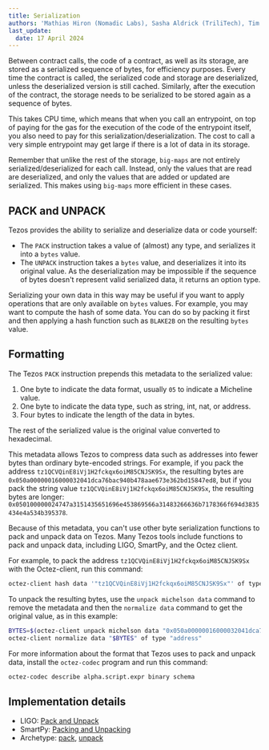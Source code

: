 ```yaml
---
title: Serialization
authors: 'Mathias Hiron (Nomadic Labs), Sasha Aldrick (TriliTech), Tim McMackin (TriliTech)'
last_update:
  date: 17 April 2024
---
```


Between contract calls, the code of a contract, as well as its storage, are stored as a serialized sequence of bytes, for efficiency purposes.
Every time the contract is called, the serialized code and storage are deserialized, unless the deserialized version is still cached.
Similarly, after the execution of the contract, the storage needs to be serialized to be stored again as a sequence of bytes.

This takes CPU time, which means that when you call an entrypoint, on top of paying for the gas for the execution of the code of the entrypoint itself, you also need to pay for this serialization/deserialization.
The cost to call a very simple entrypoint may get large if there is a lot of data in its storage.

Remember that unlike the rest of the storage, `big-maps` are not entirely serialized/deserialized for each call.
Instead, only the values that are read are deserialized, and only the values that are added or updated are serialized.
This makes using `big-maps` more efficient in these cases.

## PACK and UNPACK

Tezos provides the ability to serialize and deserialize data or code yourself:

- The `PACK` instruction takes a value of (almost) any type, and serializes it into a `bytes` value.
- The `UNPACK` instruction takes a `bytes` value, and deserializes it into its original value.
As the deserialization may be impossible if the sequence of bytes doesn't represent valid serialized data, it returns an option type.

Serializing your own data in this way may be useful if you want to apply operations that are only available on `bytes` values.
For example, you may want to compute the hash of some data.
You can do so by packing it first and then applying a hash function such as `BLAKE2B` on the resulting `bytes` value.

## Formatting

The Tezos `PACK` instruction prepends this metadata to the serialized value:

1. One byte to indicate the data format, usually `05` to indicate a Micheline value.
1. One byte to indicate the data type, such as string, int, nat, or address.
1. Four bytes to indicate the length of the data in bytes.

The rest of the serialized value is the original value converted to hexadecimal.

This metadata allows Tezos to compress data such as addresses into fewer bytes than ordinary byte-encoded strings.
For example, if you pack the address `tz1QCVQinE8iVj1H2fckqx6oiM85CNJSK9Sx`, the resulting bytes are `0x050a00000016000032041dca76bac940b478aae673e362bd15847ed8`, but if you pack the string value `tz1QCVQinE8iVj1H2fckqx6oiM85CNJSK9Sx`, the resulting bytes are longer: `0x050100000024747a3151435651696e453869566a31483266636b7178366f694d3835434e4a534b395378`.

Because of this metadata, you can't use other byte serialization functions to pack and unpack data on Tezos.
Many Tezos tools include functions to pack and unpack data, including LIGO, SmartPy, and the Octez client.

For example, to pack the address `tz1QCVQinE8iVj1H2fckqx6oiM85CNJSK9Sx` with the Octez-client, run this command:

```bash
octez-client hash data '"tz1QCVQinE8iVj1H2fckqx6oiM85CNJSK9Sx"' of type "address"
```

To unpack the resulting bytes, use the `unpack michelson data` command to remove the metadata and then the `normalize data` command to get the original value, as in this example:

```bash
BYTES=$(octez-client unpack michelson data "0x050a00000016000032041dca76bac940b478aae673e362bd15847ed8")
octez-client normalize data "$BYTES" of type "address"
```

For more information about the format that Tezos uses to pack and unpack data, install the `octez-codec` program and run this command:

```bash
octez-codec describe alpha.script.expr binary schema
```

## Implementation details

- LIGO: [Pack and Unpack](https://ligolang.org/docs/next/data-types/bytes#packing-and-unpacking)
- SmartPy: [Packing and Unpacking](https://smartpy.io/manual/data-types/strings-and-bytes#packing-and-unpacking)
- Archetype: [pack](https://archetype-lang.org/docs/reference/expressions/builtins#pack%28o%20:%20T%29), [unpack](https://archetype-lang.org/docs/reference/expressions/builtins#unpack%3CT%3E%28b%20:%20bytes%29)
